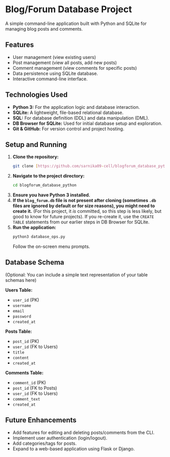 # Blog/Forum Database Project

A simple command-line application built with Python and SQLite for managing blog posts and comments.

## Features

* User management (view existing users)
* Post management (view all posts, add new posts)
* Comment management (view comments for specific posts)
* Data persistence using SQLite database.
* Interactive command-line interface.

## Technologies Used

* **Python 3:** For the application logic and database interaction.
* **SQLite:** A lightweight, file-based relational database.
* **SQL:** For database definition (DDL) and data manipulation (DML).
* **DB Browser for SQLite:** Used for initial database setup and exploration.
* **Git & GitHub:** For version control and project hosting.

## Setup and Running

1.  **Clone the repository:**
    ```bash
    git clone [https://github.com/sarnika09-cell/blogforum_database_python.git](https://github.com/sarnika09-cell/blogforum_database_python.git)
    ```
2.  **Navigate to the project directory:**
    ```bash
    cd blogforum_database_python
    ```
3.  **Ensure you have Python 3 installed.**
4.  **If the `blog_forum.db` file is not present after cloning (sometimes `.db` files are ignored by default or for size reasons), you might need to create it.** (For this project, it *is* committed, so this step is less likely, but good to know for future projects). If you re-create it, use the `CREATE TABLE` statements from our earlier steps in DB Browser for SQLite.
5.  **Run the application:**
    ```bash
    python3 database_ops.py
    ```
    Follow the on-screen menu prompts.

## Database Schema

(Optional: You can include a simple text representation of your table schemas here)

**Users Table:**
- `user_id` (PK)
- `username`
- `email`
- `password`
- `created_at`

**Posts Table:**
- `post_id` (PK)
- `user_id` (FK to Users)
- `title`
- `content`
- `created_at`

**Comments Table:**
- `comment_id` (PK)
- `post_id` (FK to Posts)
- `user_id` (FK to Users)
- `comment_text`
- `created_at`

## Future Enhancements

* Add features for editing and deleting posts/comments from the CLI.
* Implement user authentication (login/logout).
* Add categories/tags for posts.
* Expand to a web-based application using Flask or Django.
